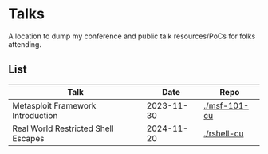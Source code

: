 # Talks

A location to dump my conference and public talk resources/PoCs for folks attending.

## List

| Talk | Date | Repo |
| --- | --- | --- | 
| Metasploit Framework Introduction | 2023-11-30 | [./msf-101-cu](./msf-101-cu)
| Real World Restricted Shell Escapes | 2024-11-20 | [./rshell-cu](./rshell-cu)

